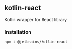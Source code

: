 ## kotlin-react

Kotlin wrapper for React library

### Installation

`npm i @jetbrains/kotlin-react`